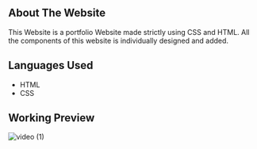 ## About The Website
This Website is a portfolio Website made strictly using CSS and HTML. All the components of this website is individually designed and added. 
## Languages Used
* HTML
* CSS
## Working Preview
![video (1)](https://user-images.githubusercontent.com/70524989/103739751-0c43ac00-501c-11eb-9c16-c26042c8156a.gif)
